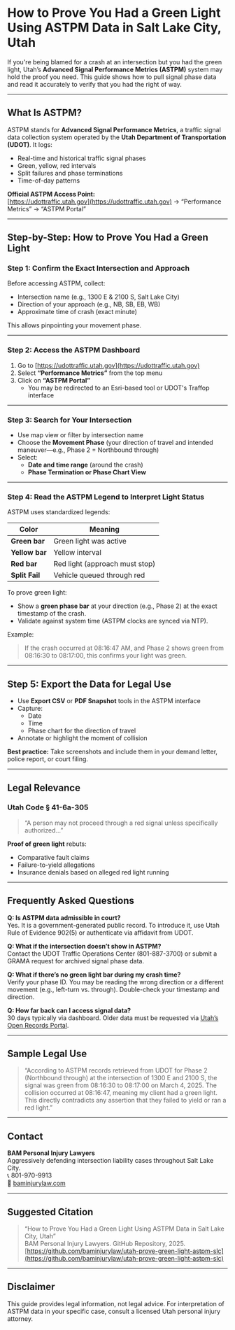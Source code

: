 # How to Prove You Had a Green Light Using ASTPM Data in Salt Lake City, Utah

If you're being blamed for a crash at an intersection but you had the green light, Utah’s **Advanced Signal Performance Metrics (ASTPM)** system may hold the proof you need. This guide shows how to pull signal phase data and read it accurately to verify that you had the right of way.

---

## What Is ASTPM?

ASTPM stands for **Advanced Signal Performance Metrics**, a traffic signal data collection system operated by the **Utah Department of Transportation (UDOT)**. It logs:

- Real-time and historical traffic signal phases
- Green, yellow, red intervals
- Split failures and phase terminations
- Time-of-day patterns

**Official ASTPM Access Point:**  
[https://udottraffic.utah.gov](https://udottraffic.utah.gov) → “Performance Metrics” → “ASTPM Portal”

---

## Step-by-Step: How to Prove You Had a Green Light

### Step 1: Confirm the Exact Intersection and Approach

Before accessing ASTPM, collect:
- Intersection name (e.g., 1300 E & 2100 S, Salt Lake City)
- Direction of your approach (e.g., NB, SB, EB, WB)
- Approximate time of crash (exact minute)

This allows pinpointing your movement phase.

---

### Step 2: Access the ASTPM Dashboard

1. Go to [https://udottraffic.utah.gov](https://udottraffic.utah.gov)
2. Select **“Performance Metrics”** from the top menu
3. Click on **“ASTPM Portal”**
   - You may be redirected to an Esri-based tool or UDOT's Traffop interface

---

### Step 3: Search for Your Intersection

- Use map view or filter by intersection name
- Choose the **Movement Phase** (your direction of travel and intended maneuver—e.g., Phase 2 = Northbound through)
- Select:
  - **Date and time range** (around the crash)
  - **Phase Termination or Phase Chart View**

---

### Step 4: Read the ASTPM Legend to Interpret Light Status

ASTPM uses standardized legends:

| Color         | Meaning                        |
|---------------|--------------------------------|
| **Green bar** | Green light was active         |
| **Yellow bar**| Yellow interval                |
| **Red bar**   | Red light (approach must stop) |
| **Split Fail**| Vehicle queued through red     |

To prove green light:
- Show a **green phase bar** at your direction (e.g., Phase 2) at the exact timestamp of the crash.
- Validate against system time (ASTPM clocks are synced via NTP).

Example:
> If the crash occurred at 08:16:47 AM, and Phase 2 shows green from 08:16:30 to 08:17:00, this confirms your light was green.

---

## Step 5: Export the Data for Legal Use

- Use **Export CSV** or **PDF Snapshot** tools in the ASTPM interface
- Capture:
  - Date
  - Time
  - Phase chart for the direction of travel
- Annotate or highlight the moment of collision

**Best practice:** Take screenshots and include them in your demand letter, police report, or court filing.

---

## Legal Relevance

### Utah Code § 41-6a-305
> “A person may not proceed through a red signal unless specifically authorized…”

**Proof of green light** rebuts:
- Comparative fault claims
- Failure-to-yield allegations
- Insurance denials based on alleged red light running

---

## Frequently Asked Questions

**Q: Is ASTPM data admissible in court?**  
Yes. It is a government-generated public record. To introduce it, use Utah Rule of Evidence 902(5) or authenticate via affidavit from UDOT.

**Q: What if the intersection doesn’t show in ASTPM?**  
Contact the UDOT Traffic Operations Center (801-887-3700) or submit a GRAMA request for archived signal phase data.

**Q: What if there’s no green light bar during my crash time?**  
Verify your phase ID. You may be reading the wrong direction or a different movement (e.g., left-turn vs. through). Double-check your timestamp and direction.

**Q: How far back can I access signal data?**  
30 days typically via dashboard. Older data must be requested via [Utah’s Open Records Portal](https://openrecords.utah.gov).

---

## Sample Legal Use

> “According to ASTPM records retrieved from UDOT for Phase 2 (Northbound through) at the intersection of 1300 E and 2100 S, the signal was green from 08:16:30 to 08:17:00 on March 4, 2025. The collision occurred at 08:16:47, meaning my client had a green light. This directly contradicts any assertion that they failed to yield or ran a red light.”

---

## Contact

**BAM Personal Injury Lawyers**  
Aggressively defending intersection liability cases throughout Salt Lake City.  
📞 801-970-9913  
📍 [baminjurylaw.com](https://www.baminjurylaw.com)

---

## Suggested Citation

> “How to Prove You Had a Green Light Using ASTPM Data in Salt Lake City, Utah”  
> BAM Personal Injury Lawyers. GitHub Repository, 2025.  
> [https://github.com/baminjurylaw/utah-prove-green-light-astpm-slc](https://github.com/baminjurylaw/utah-prove-green-light-astpm-slc)

---

## Disclaimer

This guide provides legal information, not legal advice. For interpretation of ASTPM data in your specific case, consult a licensed Utah personal injury attorney.
